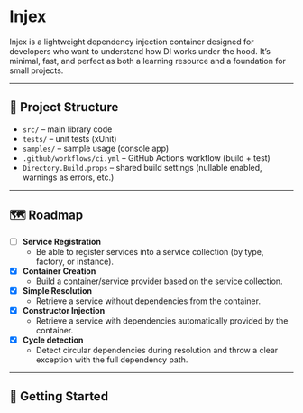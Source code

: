 # Injex

Injex is a lightweight dependency injection container designed for developers who want to
understand how DI works under the hood. It’s minimal,
fast, and perfect as both a learning resource and a foundation for small projects.

---

## 📂 Project Structure
- `src/` – main library code
- `tests/` – unit tests (xUnit)
- `samples/` – sample usage (console app)
- `.github/workflows/ci.yml` – GitHub Actions workflow (build + test)
- `Directory.Build.props` – shared build settings (nullable enabled, warnings as errors, etc.)

---

## 🗺️ Roadmap

- [ ] **Service Registration**
    - Be able to register services into a service collection (by type, factory, or instance).
- [X] **Container Creation**
    - Build a container/service provider based on the service collection.
- [X] **Simple Resolution**
    - Retrieve a service without dependencies from the container.
- [X] **Constructor Injection**
    - Retrieve a service with dependencies automatically provided by the container.
- [X] **Cycle detection**
  - Detect circular dependencies during resolution and throw a clear exception with the full dependency path.
---
## 🚀 Getting Started
